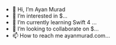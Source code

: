 - 👋 Hi, I’m Ayan Murad
- 👀 I’m interested in $...
- 🌱 I’m currently learning Swift 4 ...
- 💞️ I’m looking to collaborate on $...
- 📫 How to reach me ayanmurad.com...

<!---
ayan-itsol-2020/ayan-itsol-2020 is a ✨ special ✨ repository because its `README.md` (this file) appears on your GitHub profile.
You can click the Preview link to take a look at your changes.
--->
